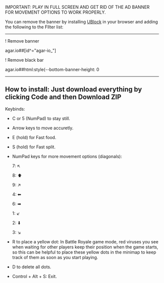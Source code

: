 IMPORTANT: PLAY IN FULL SCREEN AND GET RID OF THE AD BANNER FOR MOVEMENT OPTIONS TO WORK PROPERLY.

You can remove the banner by installing [UBlock](https://ublockorigin.com/) in your browser and adding the following to the FIlter list:

--------------------------------------------------------------------
! Remove banner

agar.io##[id^="agar-io_"]

! Remove black bar

agar.io##html:style(--bottom-banner-height: 0

--------------------------------------------------------------------
How to install:
Just download everything by clicking Code and then Download ZIP
--------------------------------------------------------------------
Keybinds:

- C or 5 (NumPad) to stay still.
- Arrow keys to move accuretly.
- E (hold) for Fast food.
- S (hold) for Fast split.

- NumPad keys for more movement options (diagonals):


  7: ↖

  8: ⬆

  9: ↗

  4: ⬅

  6: ➡

  1: ↙

  2: ⬇

  3: ↘

- R to place a yellow dot: In Battle Royale game mode, red viruses you see when waiting for other players keep their position when the game starts, so this can be helpful to place these yellow dots in the minimap to keep track of them as soon as you start playing.
- D to delete all dots.

- Control + Alt + S: Exit.
